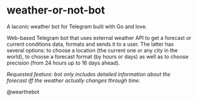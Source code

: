 # weather-or-not-bot
A laconic weather bot for Telegram built with Go and love. <br/>

Web-based Telegram bot that uses external weather API to get a forecast or
current conditions data, formats and sends it to a user. The latter has several options: to choose a location (the current one or any city in the
world), to choose a forecast format (by hours or days) as well as to choose
precision (from 24 hours up to 16 days ahead). <br/>

_Requested feature: bot only includes detailed information about the forecast iff the weather actually changes through
 time._

@wearthebot
